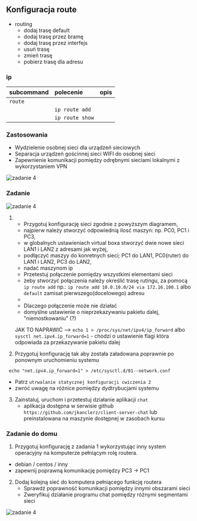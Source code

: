 ## Konfiguracja route


* routing
    * dodaj trasę default
    * dodaj trasę przez bramę
    * dodaj trasę przez interfejs
    * usuń trasę
    * zmień trasę
    * pobierz trasę dla adresu
     
### ip 
| subcommand    |  polecenie   | opis  |
| ------------- |:-------------| :---------------| 
|   ``route``    |                               | |
|               |   ``ip route add``             | |
| | ``ip route show``| |


### Zastosowania

* Wydzielenie osobnej sieci dla urządzeń sieciowych
* Separacja urządzeń gościnnej sieci WIFI do osobnej sieci
* Zapewnienie komunikacji pomiędzy odrębnymi sieciami lokalnymi z wykorzystaniem VPN

![zadanie 4](example-network.svg)

### Zadanie

![zadanie 4](cwiczenia-4-zadanie.svg)

1.
   * Przygotuj konfigurację sieci zgodnie z powyższym diagramem, 
   
   - najpierw należy stworzyć odpowiednią ilosć maszyn: np. PC0, PC1 i PC3,
   - w globalnych ustawieniach virtual boxa stworzyć dwie nowe sieci LAN1 i LAN2 z adresami jak wyżej,
   - podłączyć maszyy do konretnych sieci; PC1 do LAN1, PC0(ruter) do LAN1 i LAN2, PC3 do LAN2,
   - nadać maszynom ip
   
   * Przetestuj połączenie pomiędzy wszystkimi elementami sieci
   
   - żeby stworzyć połączenia należy określić trasę rutingu, za pomocą ```ip route add```  np.: ```ip route add 10.0.10.0/24 via 172.16.100.1``` albo ``default`` zamisat pierwszego(docelowego) adresu
   -
   * Dlaczego połączenie może nie działać
   
   - domyślne ustawienie o nieprzekazywaniu pakietu dalej, "niemostkowaniu" (?)
   
   JAK TO NAPRAWIĆ --> ``echo 1 > /proc/sys/net/ipv4/ip_forward`` albo ``sysctl net.ipv4.ip_forward=1`` - chodzi o ustawienie flagi która odpowiada za przekazywanie pakietu dalej
   
2. Przygotuj konfigurację tak aby została załadowana poprawnie po ponownym uruchomieniu systemu

`` echo "net.ipv4.ip_forward=1" > /etc/sysctl.d/01--network.conf``

   * Patrz ``utrwalanie statycznej konfiguracji cwiczenia 2``
   * zwróć uwagę na różnice pomiędzy dydtrybucjami systemu
3. Zainstaluj, uruchom i przetestuj działanie aplikacji ``chat``
   * aplikacja dostępna w serwisie github ``https://github.com/jkanclerz/client-server-chat`` lub preinstalowana na maszynie dostępnej w zasobach kursu

### Zadanie do domu

1. Przygotuj konfigurację z zadania 1 wykorzystując inny system operacyjny na komputerze pełniącym rolę routera.
  * debian / centos / inny
  * zapewnij poprawną komunikację pomiędzy PC3 -> PC1
  
2. Dodaj kolejną sieć do komputera pełniącego funkcję routera
   * Sprawdź poprawność komunikacji pomiędzy innymi obszarami sieci
   * Zweryfikuj działanie programu chat pomiędzy różnymi segmentami sieci

![zadanie 4](todo.svg)
